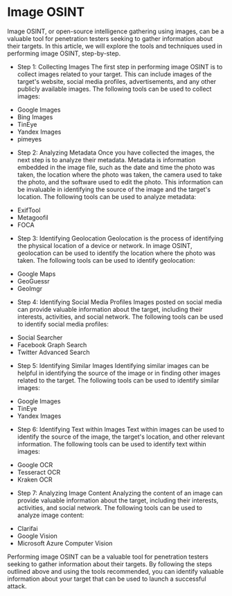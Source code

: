 # Image OSINT

Image OSINT, or open-source intelligence gathering using images, can be a valuable tool for penetration testers seeking to gather information about their targets. In this article, we will explore the tools and techniques used in performing image OSINT, step-by-step.

+ Step 1: Collecting Images
The first step in performing image OSINT is to collect images related to your target. This can include images of the target's website, social media profiles, advertisements, and any other publicly available images. The following tools can be used to collect images:

* Google Images
* Bing Images
* TinEye
* Yandex Images
* pimeyes

+ Step 2: Analyzing Metadata
Once you have collected the images, the next step is to analyze their metadata. Metadata is information embedded in the image file, such as the date and time the photo was taken, the location where the photo was taken, the camera used to take the photo, and the software used to edit the photo. This information can be invaluable in identifying the source of the image and the target's location. The following tools can be used to analyze metadata:

* ExifTool
* Metagoofil
* FOCA

+ Step 3: Identifying Geolocation
Geolocation is the process of identifying the physical location of a device or network. In image OSINT, geolocation can be used to identify the location where the photo was taken. The following tools can be used to identify geolocation:

* Google Maps
* GeoGuessr
* GeoImgr

+ Step 4: Identifying Social Media Profiles
Images posted on social media can provide valuable information about the target, including their interests, activities, and social network. The following tools can be used to identify social media profiles:

* Social Searcher
* Facebook Graph Search
* Twitter Advanced Search

+ Step 5: Identifying Similar Images
Identifying similar images can be helpful in identifying the source of the image or in finding other images related to the target. The following tools can be used to identify similar images:

* Google Images
* TinEye
* Yandex Images

+ Step 6: Identifying Text within Images
Text within images can be used to identify the source of the image, the target's location, and other relevant information. The following tools can be used to identify text within images:

* Google OCR
* Tesseract OCR
* Kraken OCR

+ Step 7: Analyzing Image Content
Analyzing the content of an image can provide valuable information about the target, including their interests, activities, and social network. The following tools can be used to analyze image content:

* Clarifai
* Google Vision
* Microsoft Azure Computer Vision


Performing image OSINT can be a valuable tool for penetration testers seeking to gather information about their targets. By following the steps outlined above and using the tools recommended, you can identify valuable information about your target that can be used to launch a successful attack.